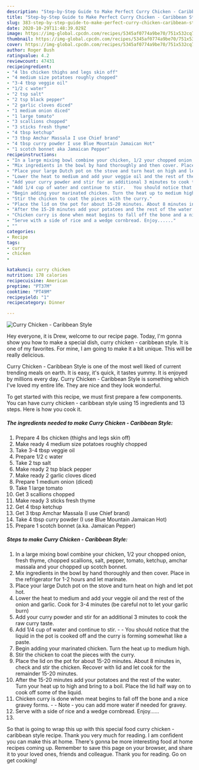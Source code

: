 ```yaml
---
description: "Step-by-Step Guide to Make Perfect Curry Chicken - Caribbean Style"
title: "Step-by-Step Guide to Make Perfect Curry Chicken - Caribbean Style"
slug: 383-step-by-step-guide-to-make-perfect-curry-chicken-caribbean-style
date: 2020-10-29T11:48:39.029Z
image: https://img-global.cpcdn.com/recipes/5345af0774a9be70/751x532cq70/curry-chicken-caribbean-style-recipe-main-photo.jpg
thumbnail: https://img-global.cpcdn.com/recipes/5345af0774a9be70/751x532cq70/curry-chicken-caribbean-style-recipe-main-photo.jpg
cover: https://img-global.cpcdn.com/recipes/5345af0774a9be70/751x532cq70/curry-chicken-caribbean-style-recipe-main-photo.jpg
author: Roger Bush
ratingvalue: 4.2
reviewcount: 47431
recipeingredient:
- "4 lbs chicken thighs and legs skin off"
- "4 medium size potatoes roughly chopped"
- "3-4 tbsp veggie oil"
- "1/2 c water"
- "2 tsp salt"
- "2 tsp black pepper"
- "2 garlic cloves diced"
- "1 medium onion diced"
- "1 large tomato"
- "3 scallions chopped"
- "3 sticks fresh thyme"
- "4 tbsp ketchup"
- "3 tbsp Amchar Massala I use Chief brand"
- "4 tbsp curry powder I use Blue Mountain Jamaican Hot"
- "1 scotch bonnet aka Jamaican Pepper"
recipeinstructions:
- "In a large mixing bowl combine your chicken, 1/2 your chopped onion, fresh thyme, chopped scallions, salt, pepper, tomato, ketchup, amchar massala and your chopped up scotch bonnet."
- "Mix ingredients in the bowl by hand thoroughly and then cover. Place in the refrigerator for 1-2 hours and let marinate."
- "Place your large Dutch pot on the stove and turn heat on high and let pot hot."
- "Lower the heat to medium and add your veggie oil and the rest of the onion and garlic. Cook for 3-4 minutes (be careful not to let your garlic burn)"
- "Add your curry powder and stir for an additional 3 minutes to cook the raw curry taste."
- "Add 1/4 cup of water and continue to stir.   You should notice that the liquid in the pot is cooked off and the curry is forming somewhat like a paste."
- "Begin adding your marinated chicken. Turn the heat up to medium high."
- "Stir the chicken to coat the pieces with the curry."
- "Place the lid on the pot for about 15-20 minutes. About 8 minutes in, check and stir the chicken. Recover with lid and let cook for the remainder 15-20 minutes."
- "After the 15-20 minutes add your potatoes and the rest of the water. Turn your heat up to high and bring to a boil. Place the lid half way on to cook off some of the liquid."
- "Chicken curry is done when meat begins to fall off the bone and a nice gravey forms.  Note - you can add more water if needed for gravey."
- "Serve with a side of rice and a wedge cornbread. Enjoy......"
- ""
categories:
- Recipe
tags:
- curry
- chicken
- 

katakunci: curry chicken  
nutrition: 178 calories
recipecuisine: American
preptime: "PT37M"
cooktime: "PT49M"
recipeyield: "1"
recipecategory: Dinner

---
```



![Curry Chicken - Caribbean Style](https://img-global.cpcdn.com/recipes/5345af0774a9be70/751x532cq70/curry-chicken-caribbean-style-recipe-main-photo.jpg)

Hey everyone, it is Drew, welcome to our recipe page. Today, I'm gonna show you how to make a special dish, curry chicken - caribbean style. It is one of my favorites. For mine, I am going to make it a bit unique. This will be really delicious.

Curry Chicken - Caribbean Style is one of the most well liked of current trending meals on earth. It is easy, it's quick, it tastes yummy. It is enjoyed by millions every day. Curry Chicken - Caribbean Style is something which I've loved my entire life. They are nice and they look wonderful.




To get started with this recipe, we must first prepare a few components. You can have curry chicken - caribbean style using 15 ingredients and 13 steps. Here is how you cook it.

<!--inarticleads1-->

##### The ingredients needed to make Curry Chicken - Caribbean Style:

1. Prepare 4 lbs chicken (thighs and legs skin off)
1. Make ready 4 medium size potatoes roughly chopped
1. Take 3-4 tbsp veggie oil
1. Prepare 1/2 c water
1. Take 2 tsp salt
1. Make ready 2 tsp black pepper
1. Make ready 2 garlic cloves diced
1. Prepare 1 medium onion (diced)
1. Take 1 large tomato
1. Get 3 scallions chopped
1. Make ready 3 sticks fresh thyme
1. Get 4 tbsp ketchup
1. Get 3 tbsp Amchar Massala (I use Chief brand)
1. Take 4 tbsp curry powder (I use Blue Mountain Jamaican Hot)
1. Prepare 1 scotch bonnet (a.ka. Jamaican Pepper)




<!--inarticleads2-->

##### Steps to make Curry Chicken - Caribbean Style:

1. In a large mixing bowl combine your chicken, 1/2 your chopped onion, fresh thyme, chopped scallions, salt, pepper, tomato, ketchup, amchar massala and your chopped up scotch bonnet.
1. Mix ingredients in the bowl by hand thoroughly and then cover. Place in the refrigerator for 1-2 hours and let marinate.
1. Place your large Dutch pot on the stove and turn heat on high and let pot hot.
1. Lower the heat to medium and add your veggie oil and the rest of the onion and garlic. Cook for 3-4 minutes (be careful not to let your garlic burn)
1. Add your curry powder and stir for an additional 3 minutes to cook the raw curry taste.
1. Add 1/4 cup of water and continue to stir.  -  - You should notice that the liquid in the pot is cooked off and the curry is forming somewhat like a paste.
1. Begin adding your marinated chicken. Turn the heat up to medium high.
1. Stir the chicken to coat the pieces with the curry.
1. Place the lid on the pot for about 15-20 minutes. About 8 minutes in, check and stir the chicken. Recover with lid and let cook for the remainder 15-20 minutes.
1. After the 15-20 minutes add your potatoes and the rest of the water. Turn your heat up to high and bring to a boil. Place the lid half way on to cook off some of the liquid.
1. Chicken curry is done when meat begins to fall off the bone and a nice gravey forms. -  - Note - you can add more water if needed for gravey.
1. Serve with a side of rice and a wedge cornbread. Enjoy......
1. 




So that is going to wrap this up with this special food curry chicken - caribbean style recipe. Thank you very much for reading. I am confident you can make this at home. There's gonna be more interesting food at home recipes coming up. Remember to save this page on your browser, and share it to your loved ones, friends and colleague. Thank you for reading. Go on get cooking!
